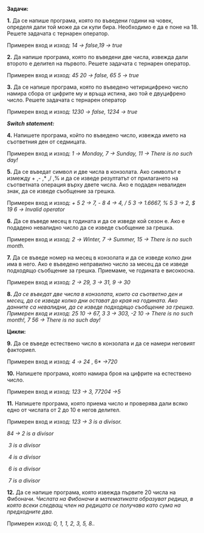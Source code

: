 **Задачи:**

**1.**   Да се напише програма, която по въведени години на човек, определя дали той може да си купи бира. Необходимо е да е поне на 18. Решете задачата с тернарен оператор.

Примерен вход и изход: *14 -> false,19 -> true*

 

**2.**   Да напише програма, която по въведени две числа, извежда дали второто е делител на първото. Решете задачата с тернарен оператор.

Примерен вход и изход: *45 20 -> false, 65 5 -> true*

 

**3.**   Да се напише програма, която по въведено четирицифрено число намира сбора от цифрите му и връща истина, ако той е двуцифрено число. Решете задачата с тернарен оператор

Примерен вход и изход: *1230 -> false, 1234 -> true*

 

***Switch statement:***

 

**4.**   Напишете програма, който по въведено число, извежда името на съответния ден от седмицата. 

Примерен вход и изход: *1 ->* *Monday, 7 -> Sunday, 11 -> There is no such day!*

 

**5.**   Да се въведат символ и две числа в конзолата. Ако символът е измежду + ,- ,* ,/ ,% и да се изведе резултатът от прилагането на съответната операция върху двете числа. Ако е подаден невалиден знак, да се изведе съобщение за грешка.

Примерен вход и изход: *+ 5 2 -> 7, - 8 4 -> 4, / 5 3 -> 1.6667, % 5 3 -> 2,  $ 19 6 -> Invalid operator*

 

**6.**   Да се въведе месец в годината и да се изведе кой сезон е. Ако е подадено невалидно число да се изведе съобщение за грешка.

Примерен вход и изход: *2* *->* *Winter, 7 -> Summer, 15 -> There is no such month.*

 

**7.**   Да се въведе номер на месец в конзолата и да се изведе колко дни има в него. Ако е въведено неправилно число за месец да се изведе подходящо съобщение за грешка. Приемаме, че годината е високосна.

Примерен вход и изход: *2 -> 29, 3 -> 31, 9 -> 30*

 

**8.**   *Да се въведат две числа в конзолата, които са съответно ден и месец, да се изведе   колко дни остават до края на годината. Ако данните са невалидни, да се изведе подходящо съобщение за грешка.                                                                                                                    Примерен вход и изход*: *25 10 -> 67, 3 3 -> 303, -2 10 -> There is no such month!, 7 56 -> There is no such day!*

**Цикли:**

 

**9.**   Да се въведе естествено число в конзолата и да се намери неговият факториел.

Примерен вход и изход: *4 ->* *24* , 6* *->720*

 

**10.** Напишете програма, която намира броя на цифрите на естествено число.

Примерен вход и изход: *123 -> 3, 77204 ->5*

 

**11.** Напишете програма, която приема число и проверява дали всяко едно от числата от 2 до 10 е негов делител. 

Примерен вход и изход:  *123 -> 3 is a divisor.* 

*84 -> 2 is a divisor*

​     *3 is a divisor*

​     *4 is a divisor*

​     *6 is a divisor*

​     *7 is a divisor*

 

**12.** Да се напише програма, която извежда първите 20 числа на Фибоначи. *Числата на Фибоначи в математиката образуват редица, в която всеки следващ член на редицата се получава като сума на предходните два.*

Примерен изход: *0, 1, 1, 2, 3, 5, 8..*

 